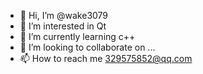 - 👋 Hi, I’m @wake3079
- 👀 I’m interested in Qt
- 🌱 I’m currently learning c++
- 💞️ I’m looking to collaborate on ...
- 📫 How to reach me 329575852@qq.com

<!---
wake3079/wake3079 is a ✨ special ✨ repository because its `README.md` (this file) appears on your GitHub profile.
You can click the Preview link to take a look at your changes.
--->
